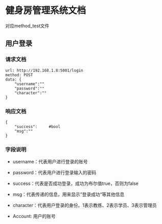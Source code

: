 # 健身房管理系统文档

对应method_test文件

## 用户登录

### 请求文档

```
url: http://192.168.1.8:5001/login
method: POST
data: {
	"username":""
	"password":""
	"character":""
}
```



### 响应文档

```
{
	"success":     #bool
	"msg":""
}
```

### 字段说明

- username：代表用户进行登录的账号

- password：代表用户进行登录输入的密码

- success：代表是否成功登录，成功为布尔值true，否则为false

- msg：代表传递的信息，用来显示”登录成功“等其他信息

- character：代表用户登录的身份。1表示教练、2表示学员、3表示管理员

- Account: 用户的账号